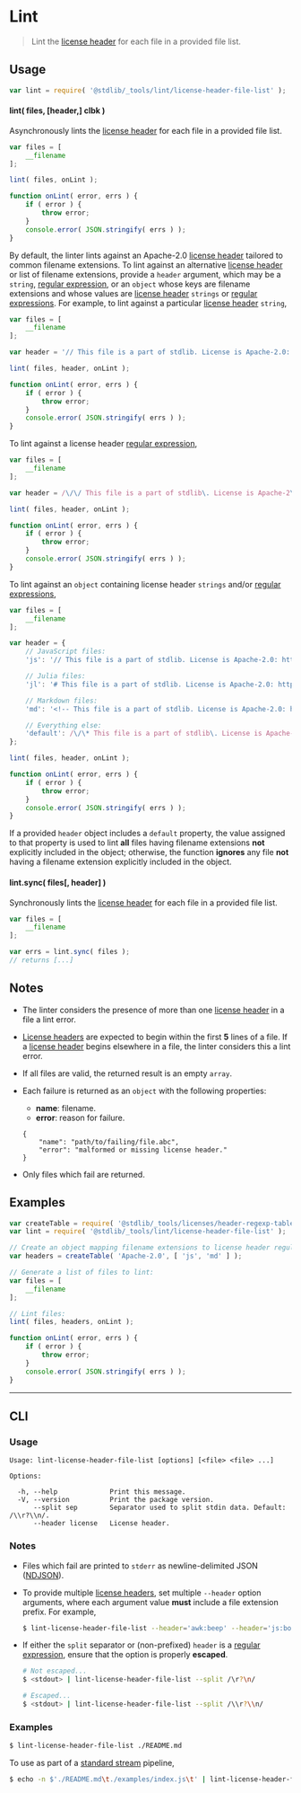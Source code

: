 <!--

@license Apache-2.0

Copyright (c) 2018 The Stdlib Authors.

Licensed under the Apache License, Version 2.0 (the "License");
you may not use this file except in compliance with the License.
You may obtain a copy of the License at

   http://www.apache.org/licenses/LICENSE-2.0

Unless required by applicable law or agreed to in writing, software
distributed under the License is distributed on an "AS IS" BASIS,
WITHOUT WARRANTIES OR CONDITIONS OF ANY KIND, either express or implied.
See the License for the specific language governing permissions and
limitations under the License.

-->

# Lint

> Lint the [license header][@stdlib/_tools/licenses/header] for each file in a provided file list.

<section class="usage">

## Usage

```javascript
var lint = require( '@stdlib/_tools/lint/license-header-file-list' );
```

#### lint( files, \[header,] clbk )

Asynchronously lints the [license header][@stdlib/_tools/licenses/header] for each file in a provided file list.

```javascript
var files = [
    __filename
];

lint( files, onLint );

function onLint( error, errs ) {
    if ( error ) {
        throw error;
    }
    console.error( JSON.stringify( errs ) );
}
```

By default, the linter lints against an Apache-2.0 [license header][@stdlib/_tools/licenses/header] tailored to common filename extensions. To lint against an alternative [license header][@stdlib/_tools/licenses/header] or list of filename extensions, provide a `header` argument, which may be a `string`, [regular expression][mdn-regexp], or an `object` whose keys are filename extensions and whose values are [license header][@stdlib/_tools/licenses/header] `strings` or [regular expressions][mdn-regexp]. For example, to lint against a particular [license header][@stdlib/_tools/licenses/header] `string`,

```javascript
var files = [
    __filename
];

var header = '// This file is a part of stdlib. License is Apache-2.0: http://www.apache.org/licenses/LICENSE-2.0';

lint( files, header, onLint );

function onLint( error, errs ) {
    if ( error ) {
        throw error;
    }
    console.error( JSON.stringify( errs ) );
}
```

To lint against a license header [regular expression][mdn-regexp],

```javascript
var files = [
    __filename
];

var header = /\/\/ This file is a part of stdlib\. License is Apache-2\.0: http:\/\/www\.apache\.org\/licenses\/LICENSE-2\.0/;

lint( files, header, onLint );

function onLint( error, errs ) {
    if ( error ) {
        throw error;
    }
    console.error( JSON.stringify( errs ) );
}
```

To lint against an `object` containing license header `strings` and/or [regular expressions][mdn-regexp],

```javascript
var files = [
    __filename
];

var header = {
    // JavaScript files:
    'js': '// This file is a part of stdlib. License is Apache-2.0: http://www.apache.org/licenses/LICENSE-2.0',

    // Julia files:
    'jl': '# This file is a part of stdlib. License is Apache-2.0: http://www.apache.org/licenses/LICENSE-2.0',

    // Markdown files:
    'md': '<!-- This file is a part of stdlib. License is Apache-2.0: http://www.apache.org/licenses/LICENSE-2.0 -->',

    // Everything else:
    'default': /\/\* This file is a part of stdlib\. License is Apache-2\.0: http:\/\/www\.apache\.org\/licenses\/LICENSE-2\.0 \*\//
};

lint( files, header, onLint );

function onLint( error, errs ) {
    if ( error ) {
        throw error;
    }
    console.error( JSON.stringify( errs ) );
}
```

If a provided `header` object includes a `default` property, the value assigned to that property is used to lint **all** files having filename extensions **not** explicitly included in the object; otherwise, the function **ignores** any file **not** having a filename extension explicitly included in the object.

#### lint.sync( files\[, header] )

Synchronously lints the [license header][@stdlib/_tools/licenses/header] for each file in a provided file list.

```javascript
var files = [
    __filename
];

var errs = lint.sync( files );
// returns [...]
```

</section>

<!-- /.usage -->

<section class="notes">

## Notes

-   The linter considers the presence of more than one [license header][@stdlib/_tools/licenses/header] in a file a lint error.

-   [License headers][@stdlib/_tools/licenses/header] are expected to begin within the first **5** lines of a file. If a [license header][@stdlib/_tools/licenses/header] begins elsewhere in a file, the linter considers this a lint error.

-   If all files are valid, the returned result is an empty `array`.

-   Each failure is returned as an `object` with the following properties:

    -   **name**: filename.
    -   **error**: reason for failure.

    ```text
    {
        "name": "path/to/failing/file.abc",
        "error": "malformed or missing license header."
    }
    ```

-   Only files which fail are returned.

</section>

<!-- /.notes -->

<section class="examples">

## Examples

<!-- eslint no-undef: "error" -->

```javascript
var createTable = require( '@stdlib/_tools/licenses/header-regexp-table' );
var lint = require( '@stdlib/_tools/lint/license-header-file-list' );

// Create an object mapping filename extensions to license header regular expressions:
var headers = createTable( 'Apache-2.0', [ 'js', 'md' ] );

// Generate a list of files to lint:
var files = [
    __filename
];

// Lint files:
lint( files, headers, onLint );

function onLint( error, errs ) {
    if ( error ) {
        throw error;
    }
    console.error( JSON.stringify( errs ) );
}
```

</section>

<!-- /.examples -->

* * *

<section class="cli">

## CLI

<section class="usage">

### Usage

```text
Usage: lint-license-header-file-list [options] [<file> <file> ...]

Options:

  -h, --help             Print this message.
  -V, --version          Print the package version.
      --split sep        Separator used to split stdin data. Default: /\\r?\\n/.
      --header license   License header.
```

</section>

<!-- /.usage -->

<section class="notes">

### Notes

-   Files which fail are printed to `stderr` as newline-delimited JSON ([NDJSON][ndjson]).

-   To provide multiple [license headers][@stdlib/_tools/licenses/header], set multiple `--header` option arguments, where each argument value **must** include a file extension prefix. For example,

    <!-- run-disable -->

    ```bash
    $ lint-license-header-file-list --header='awk:beep' --header='js:boop' --header='default:foo' ./README.md
    ```

-   If either the `split` separator or (non-prefixed) `header` is a [regular expression][mdn-regexp], ensure that the option is properly **escaped**.

    <!-- run-disable -->

    ```bash
    # Not escaped...
    $ <stdout> | lint-license-header-file-list --split /\r?\n/

    # Escaped...
    $ <stdout> | lint-license-header-file-list --split /\\r?\\n/
    ```

</section>

<!-- /.notes -->

<section class="examples">

### Examples

```bash
$ lint-license-header-file-list ./README.md
```

To use as part of a [standard stream][standard-stream] pipeline,

```bash
$ echo -n $'./README.md\t./examples/index.js\t' | lint-license-header-file-list --split /\\t/
```

</section>

<!-- /.examples -->

</section>

<!-- /.cli -->

<section class="links">

[ndjson]: http://ndjson.org/

[mdn-regexp]: https://developer.mozilla.org/en-US/docs/Web/JavaScript/Guide/Regular_Expressions

[standard-stream]: http://en.wikipedia.org/wiki/Pipeline_%28Unix%29

[@stdlib/_tools/licenses/header]: https://github.com/stdlib-js/stdlib

</section>

<!-- /.links -->
